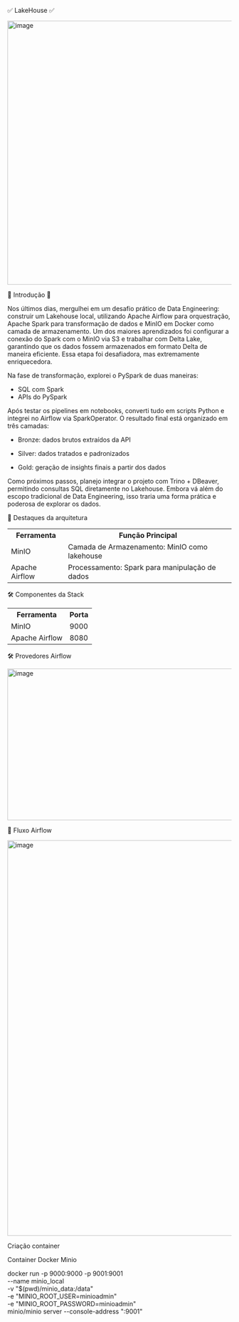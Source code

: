 ✅ LakeHouse ✅

<img width="1135" height="592" alt="image" src="https://github.com/user-attachments/assets/5c47598b-579f-4509-8584-389021fa424a" />



🧠 Introdução 🧠

Nos últimos dias, mergulhei em um desafio prático de Data Engineering: construir um Lakehouse local, utilizando Apache Airflow para orquestração, Apache Spark para transformação de dados e MinIO em Docker como camada de armazenamento.
Um dos maiores aprendizados foi configurar a conexão do Spark com o MinIO via S3 e trabalhar com Delta Lake, garantindo que os dados fossem armazenados em formato Delta de maneira eficiente. Essa etapa foi desafiadora, mas extremamente enriquecedora.

Na fase de transformação, explorei o PySpark de duas maneiras:

 - SQL com Spark
 - APIs do PySpark

Após testar os pipelines em notebooks, converti tudo em scripts Python e integrei no Airflow via SparkOperator. O resultado final está organizado em três camadas:

  - Bronze: dados brutos extraídos da API

  - Silver: dados tratados e padronizados

  - Gold: geração de insights finais a partir dos dados

Como próximos passos, planejo integrar o projeto com Trino + DBeaver, permitindo consultas SQL diretamente no Lakehouse. Embora vá além do escopo tradicional de Data Engineering, isso traria uma forma prática e poderosa de explorar os dados.
  


📌 Destaques da arquitetura

<table>
  <tr>
    <th>Ferramenta</th>
    <th>Função Principal</th>
  </tr>
  <tr>
    <td>MinIO</td>
    <td>Camada de Armazenamento: MinIO como lakehouse</td>
  </tr>
  <tr>
    <td>Apache Airflow</td>
    <td>Processamento: Spark para manipulação de dados</td>
  </tr>
</table>

🛠 Componentes da Stack
  
<table>
  <tr>
    <th>Ferramenta</th>
    <th>Porta</th>
  </tr>
  <tr>
    <td>MinIO</td>
    <td>9000</td>
  </tr>
  <tr>
    <td>Apache Airflow</td>
    <td>8080</td>
  </tr>
</table>

🛠️ Provedores Airflow

<img width="1235" height="340" alt="image" src="https://github.com/user-attachments/assets/ec43a10c-8180-4028-a46c-457d45e42784" />


💨 Fluxo Airflow

<img width="1868" height="887" alt="image" src="https://github.com/user-attachments/assets/297bbd73-53ca-4a2e-8fda-a16c36daab45" />


Criação container 

Container Docker Minio

docker run -p 9000:9000 -p 9001:9001 \
--name minio_local \
-v "$(pwd)/minio_data:/data" \
-e "MINIO_ROOT_USER=minioadmin" \
-e "MINIO_ROOT_PASSWORD=minioadmin" \
minio/minio server --console-address ":9001"

  
